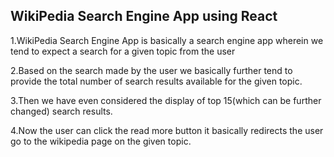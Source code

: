 ## WikiPedia Search Engine App using React

1.WikiPedia Search Engine App is basically a search engine app wherein we tend to expect a search for a given topic from the user

2.Based on the search made by the user we basically further tend to provide the total number of search results available for the given topic.

3.Then we have even considered the display of top 15(which can be further changed) search results.

4.Now the user can click the read more button it basically redirects the user go to the wikipedia page on the given topic. 
